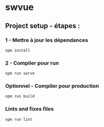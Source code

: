# swvue

## Project setup - étapes :
### 1 - Mettre à jour les dépendances
```
npm install
```
### 2 - Compiler pour run
```
npm run serve
```

### Optionnel - Compiler pour production
```
npm run build
```

### Lints and fixes files
```
npm run lint
```
